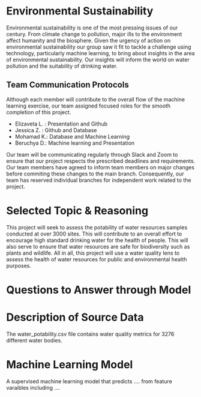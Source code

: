 # Environmental Sustainability
Environmental sustainability is one of the most pressing issues of our century. From climate change to pollution, major ills to the environment affect humanity and the biosphere. Given the urgency of action on environmental sustainability our group saw it fit to tackle a challenge using technology, particularly machine learning, to bring about insights in the area of environmental sustainability. Our insights will inform the world on water pollution and the suitability of drinking water. 

## Team Communication Protocols
Although each member will contribute to the overall flow of the machine learning exercise, our team assigned focused roles for the smooth completion of this project.
 - Elizaveta L. : Presentation and Github
 - Jessica Z. : Github and Database
 - Mohamad K.: Database and Machine Learning
 - Beruchya D.: Machine learning and Presentation

Our team will be communicating regularly through Slack and Zoom to ensure that our project respects the prescribed deadlines and requirements. Our team members have agreed to inform team members on major changes before commiting these changes to the main branch. Consequently, our team has reserved individual branches for independent work related to the project.

# Selected Topic & Reasoning
This project will seek to assess the potability of water resources samples conducted at over 3000 sites. This will contribute to an overall effort to encourage high standard drinking water for the health of people. This will also serve to ensure that water resources are safe for biodiversity such as plants and wildlife. All in all, this project will use a water quality lens to assess the health of water resources for public and environmental health purposes. 

# Questions to Answer through Model

# Description of Source Data

The water_potability.csv file contains water quality metrics for 3276 different water bodies.

# Machine Learning Model
A supervised machine learning model that predicts .... from feature varaibles including ....
